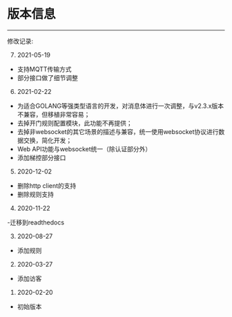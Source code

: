 # 版本信息
-------

修改记录:

7. 2021-05-19
- 支持MQTT传输方式
- 部分接口做了细节调整

6. 2021-02-22

- 为适合GOLANG等强类型语言的开发，对消息体进行一次调整，与v2.3.x版本不兼容，但移植非常容易；
- 去掉开门规则配置模块，此功能不再提供；
- 去掉非websocket的其它场景的描述与兼容，统一使用websocket协议进行数据交换，简化开发；
- Web API功能与websocket统一（除认证部分外）
- 添加梯控部分接口

5. 2020-12-02

- 删除http client的支持
- 删除规则支持

4. 2020-11-22

-迁移到readthedocs

3. 2020-08-27

- 添加规则

2. 2020-03-27

- 添加访客

1. 2020-02-20

- 初始版本
